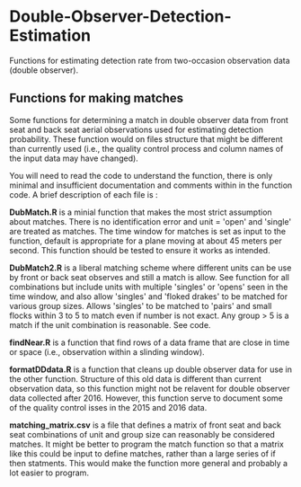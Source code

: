 # Double-Observer-Detection-Estimation
Functions for estimating detection rate from two-occasion observation data (double observer).  

## Functions for making matches
Some functions for determining a match in double observer data from front seat and back seat aerial observations used for estimating detection probability. These function would on files structure that might be different than currently used (i.e., the quality control process and column names of the input data may have changed).

You will need to read the code to understand the function, there is only minimal and insufficient documentation and comments within in the function code. A brief description of each file is :

**DubMatch.R** is a minial function that makes the most strict assumption about matches. There is no identification error and unit = 'open' and 'single' are treated as matches. The time window for matches is set as input to the function, default is appropriate for a plane moving at about 45 meters per second. This function should be tested to ensure it works as intended.

**DubMatch2.R** is a liberal matching scheme where different units can be use by front or back seat observes and still a match is allow. See function for all combinations but include units with multiple 'singles' or 'opens' seen in the time window, and also allow 'singles' and 'floked drakes' to be matched for various group sizes. Allows 'singles' to be matched to 'pairs' and small flocks within 3 to 5 to match even if number is not exact. Any group > 5 is a match if the unit combination is reasonable. See code.

**findNear.R** is a function that find rows of a data frame that are close in time or space (i.e., observation within a slinding window).

**formatDDdata.R** is a function that cleans up double observer data for use in the other function. Structure of this old data is different than current observation data, so this function might not be relavent for double observer data collected after 2016. However, this function serve to document some of the quality control isses in the 2015 and 2016 data.

**matching_matrix.csv** is a file that defines a matrix of front seat and back seat combinations of unit and group size can reasonably be considered matches. It might be better to program the match function so that a matrix like this could be input to define matches, rather than a large series of if then statments. This would make the function more general and probably a lot easier to program.
